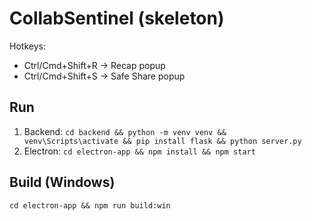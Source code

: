 # CollabSentinel (skeleton)

Hotkeys:
- Ctrl/Cmd+Shift+R → Recap popup
- Ctrl/Cmd+Shift+S → Safe Share popup

## Run
1) Backend: `cd backend && python -m venv venv && venv\Scripts\activate && pip install flask && python server.py`
2) Electron: `cd electron-app && npm install && npm start`

## Build (Windows)
`cd electron-app && npm run build:win`
